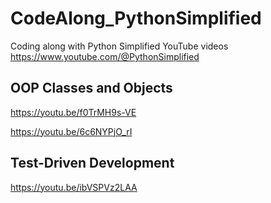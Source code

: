 # CodeAlong_PythonSimplified
Coding along with Python Simplified YouTube videos
https://www.youtube.com/@PythonSimplified

## OOP Classes and Objects
https://youtu.be/f0TrMH9s-VE

https://youtu.be/6c6NYPjO_rI

## Test-Driven Development
https://youtu.be/ibVSPVz2LAA
